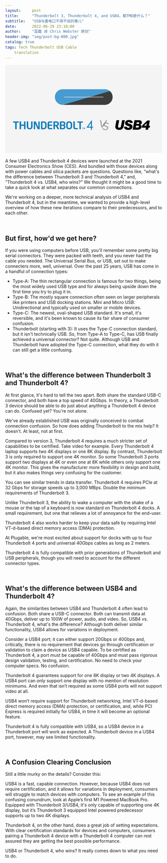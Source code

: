 ```yaml
---
layout:     post
title:      "Thunderbolt 3, Thunderbolt 4, and USB4，都TMD是什么？"
subtitle:   "USB与雷电口不得不说的事儿"
date:       2022-06-29 23:18:00
author:     "歪飍 译 Chris Webster 原创"
header-img: "img/post-bg-000.jpg"
catalog: true
tags: Tech Thunderbolt USB Cable 
    translation
---
```


![Main Photo](https://raw.githubusercontent.com/Sh7ne/Sh7ne.github.io/master/img/in-post/usb/main-md.jpeg)

A few USB4 and Thunderbolt 4 devices were launched at the 2021 Consumer Electronics Show (CES). And bundled with those devices along with power cables and silica packets are questions. Questions like, “what's the difference between Thunderbolt 3 and Thunderbolt 4,” and, “Thunderbolt 4 vs. USB4, who wins?” We thought it might be a good time to take a quick look at what separates our common connections.

We're working on a deeper, more technical analysis of USB4 and Thunderbolt 4, but in the meantime, we wanted to provide a high-level overview of how these new iterations compare to their predecessors, and to each other.

<br>

## But first, how'd we get here?

If you were using computers before USB, you'll remember some pretty big serial connectors. They were packed with teeth, and you never had the cable you needed. The Universal Serial Bus, or USB, set out to make connecters more, well, universal. Over the past 25 years, USB has come in a handful of connection types:

- Type-A: The thin rectangular connection is famous for two things, being the most widely used USB type and for always being upside down the first time you try to plug it in.
- Type-B: The mostly square connection often seen on larger peripherals like printers and USB docking stations.
Mini and Micro USB: Unidirectional and typically used on smaller or mobile devices.  
- Type-C: The newest, oval-shaped USB standard. It's small, it's reversible, and it's been known to cause its fair share of consumer confusion.  
- Thunderbolt (starting with 3): It uses the Type-C connection standard, but it isn't technically USB.
So, from Type-A to Type-C, has USB finally achieved a universal connector? Not quite. Although USB and Thunderbolt have adopted the Type-C connection, what they do with it can still get a little confusing.

<br>

## What's the difference between Thunderbolt 3 and Thunderbolt 4?

At first glance, it's hard to tell the two apart. Both share the standard USB-C connector, and both have a top speed of 40Gbps. In theory, a Thunderbolt 3 device should be able to do just about anything a Thunderbolt 4 device can do. Confused yet? You're not alone.

We've already established USB was originally conceived to combat connection confusion. So how does adding Thunderbolt to the mix help? It doesn't. At least, not at first.

Compared to version 3, Thunderbolt 4 requires a much stricter set of capabilities to be certified. Take video for example. Every Thunderbolt 4 laptop supports two 4K displays or one 8K display. By contrast, Thunderbolt 3 is only required to support one 4K monitor. So some Thunderbolt 3 ports support two displays at 4K or even one at 8K while others only support one 4K monitor. This gives the manufacturer more flexibility in design and build, but it also makes things very confusing for the customer.

You can see similar trends in data transfer. Thunderbolt 4 requires PCIe at 32 Gbps for storage speeds up to 3,000 MBps. Double the minimum requirements of Thunderbolt 3.

Unlike Thunderbolt 3, the ability to wake a computer with the shake of a mouse or the tap of a keyboard is now standard on Thunderbolt 4 docks. A small requirement, but one that relieves a lot of annoyance for the end-user.

Thunderbolt 4 also works harder to keep your data safe by requiring Intel VT-d-based direct memory access (DMA) protection.

At Plugable, we're most excited about support for docks with up to four Thunderbolt 4 ports and universal 40Gbps cables as long as 2 meters.

Thunderbolt 4 is fully compatible with prior generations of Thunderbolt and USB peripherals, though you will need to account for the different connector types.

<br>

## What's the difference between USB4 and Thunderbolt 4?

Again, the similarities between USB4 and Thunderbolt 4 often lead to confusion. Both share a USB-C connector. Both can transmit data at 40Gbps, deliver up to 100W of power, audio, and video. So, USB4 vs. Thunderbolt 4, what's the difference? Although both deliver similar functionality, USB4 allows for variations in deployment.

Consider a USB4 port; it can either support 20Gbps or 40Gbps and, critically, there is no requirement that devices go through certification or validation to claim a device as USB4 capable. To be certified as Thunderbolt 4, a port must be capable of 40Gbps and must pass rigorous design validation, testing, and certification. No need to check your computer specs. No confusion.

Thunderbolt 4 guarantees support for one 8K display or two 4K displays. A USB4 port can only support one display with no mention of resolution minimums. And even that isn’t required as some USB4 ports will not support video at all.

USB4 won’t require support for Thunderbolt networking, Intel VT-d-based direct memory access (DMA) protection, or certification, and, while PCI Express is required initially for USB4, in time it will become an optional feature.

Thunderbolt 4 is fully compatible with USB4, so a USB4 device in a Thunderbolt port will work as expected. A Thunderbolt device in a USB4 port, however, may see limited functionality.

<br>

## A Confusion Clearing Conclusion

Still a little murky on the details? Consider this:

USB4 is a fast, capable connection. However, because USB4 does not require certification, and it allows for variations in deployment, consumers will struggle to match devices with computers.
To see an example of this confusing conundrum, look at Apple’s first M1 Powered MacBook Pro. Equipped with Thunderbolt 3/USB4, it's only capable of supporting one 4K display, but it’s Thunderbolt 3 equipped Intel powered predecessor supports up to two 4K displays. 

Thunderbolt 4, on the other hand, does a great job of setting expectations. With clear certification standards for devices and computers, consumers pairing a Thunderbolt 4 device with a Thunderbolt 4 computer can rest assured they are getting the best possible performance.

USB4 or Thunderbolt 4, who wins? It really comes down to what you need to do.






